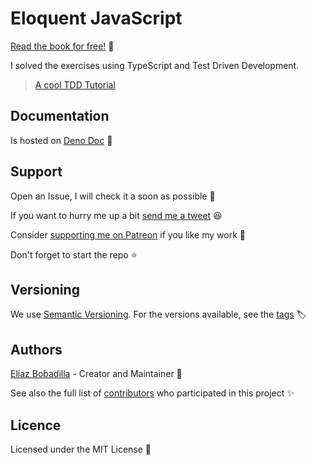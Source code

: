 # Eloquent JavaScript

[Read the book for free!](https://eloquentjavascript.net) 📖

I solved the exercises using TypeScript and Test Driven Development.

> [A cool TDD Tutorial](https://github.com/dwyl/learn-tdd)

## Documentation

Is hosted on
[Deno Doc](https://doc.deno.land/https://deno.land/x/eloquent/mod.ts) 📄

## Support

Open an Issue, I will check it a soon as possible 👀

If you want to hurry me up a bit
[send me a tweet](https://twitter.com/UltiRequiem) 😆

Consider [supporting me on Patreon](https://patreon.com/UltiRequiem) if you like
my work 🙏

Don't forget to start the repo ⭐

## Versioning

We use [Semantic Versioning](http://semver.org). For the versions available, see
the [tags](https://github.com/UltiRequiem/eloquent/tags) 🏷️

## Authors

[Eliaz Bobadilla](https://ultirequiem.com) - Creator and Maintainer 💪

See also the full list of
[contributors](https://github.com/UltiRequiem/eloquent/contributors) who
participated in this project ✨

## Licence

Licensed under the MIT License 📄
